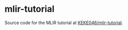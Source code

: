 # mlir-tutorial

Source code for the MLIR tutorial at [KEKE046/mlir-tutorial](https://github.com/KEKE046/mlir-tutorial).